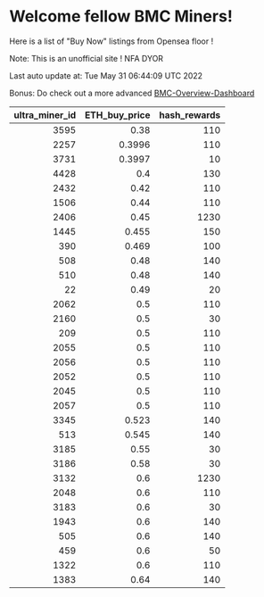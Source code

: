 # Welcome fellow BMC Miners!
Here is a list of "Buy Now" listings from Opensea floor !

Note: This is an unofficial site ! NFA DYOR

Last auto update at: Tue May 31 06:44:09 UTC 2022

Bonus: Do check out a more advanced [BMC-Overview-Dashboard](https://dune.com/defifunk/BMC-Overview-Dashboard)


|   ultra_miner_id |   ETH_buy_price |   hash_rewards |
|-----------------:|----------------:|---------------:|
|             3595 |          0.38   |            110 |
|             2257 |          0.3996 |            110 |
|             3731 |          0.3997 |             10 |
|             4428 |          0.4    |            130 |
|             2432 |          0.42   |            110 |
|             1506 |          0.44   |            110 |
|             2406 |          0.45   |           1230 |
|             1445 |          0.455  |            150 |
|              390 |          0.469  |            100 |
|              508 |          0.48   |            140 |
|              510 |          0.48   |            140 |
|               22 |          0.49   |             20 |
|             2062 |          0.5    |            110 |
|             2160 |          0.5    |             30 |
|              209 |          0.5    |            110 |
|             2055 |          0.5    |            110 |
|             2056 |          0.5    |            110 |
|             2052 |          0.5    |            110 |
|             2045 |          0.5    |            110 |
|             2057 |          0.5    |            110 |
|             3345 |          0.523  |            140 |
|              513 |          0.545  |            140 |
|             3185 |          0.55   |             30 |
|             3186 |          0.58   |             30 |
|             3132 |          0.6    |           1230 |
|             2048 |          0.6    |            110 |
|             3183 |          0.6    |             30 |
|             1943 |          0.6    |            140 |
|              505 |          0.6    |            140 |
|              459 |          0.6    |             50 |
|             1322 |          0.6    |            110 |
|             1383 |          0.64   |            140 |
